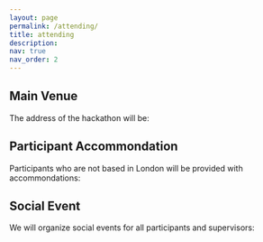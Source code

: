 ```yaml
---
layout: page
permalink: /attending/
title: attending
description: 
nav: true
nav_order: 2
---
```


## Main Venue

The address of the hackathon will be:

## Participant Accommondation

Participants who are not based in London will be provided with accommondations:

## Social Event

We will organize social events for all participants and supervisors: